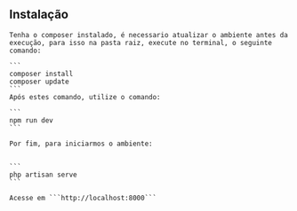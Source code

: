 ## Instalação

    Tenha o composer instalado, é necessario atualizar o ambiente antes da execução, para isso na pasta raiz, execute no terminal, o seguinte comando:
   
    ```
    composer install
    composer update
    ```
    Após estes comando, utilize o comando:

    ```
    npm run dev
    ```
    
    Por fim, para iniciarmos o ambiente:
    

    ```
    php artisan serve
    ```
    
    Acesse em ```http://localhost:8000```
    
    
